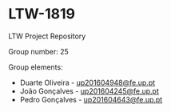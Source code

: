 # LTW-1819
LTW Project Repository

Group number: 25

Group elements:
* Duarte Oliveira - up201604948@fe.up.pt
* João Gonçalves - up201604245@fe.up.pt
* Pedro Gonçalves - up201604643@fe.up.pt

